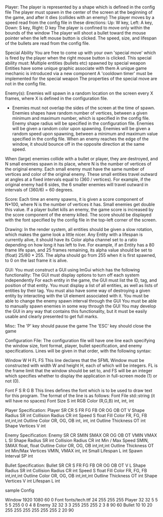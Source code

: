 Player:
The player is represented by a shape which is defined in the config file
The player must spawn in the center of the screen at the beginning of the game, and after it dies (collides with an enemy)
The player moves by a speed read from the config file in these directions: Up: W key, Left: A key, Down: S key, Right: D key
The player is confined to move only within the bounds of the window
The player will shoot a bullet toward the mouse pointer when the left mouse button is clicked. The speed, size, and lifespan of the bullets are read from the config file.

Special Ability
You are free to come up with your own 'special move' which is fired by the player when the right mouse button is clicked. This special ability must:
Multiple entities (bullets etc) spawned by special weapon
Entities have some unique graphic associate with them
A unique game mechanic is introduced via a new component
A 'cooldown timer' must be implemented for the special weapon
The properties of the special move are not in the config file.

Enemy(s):
Enemies will spawn in a random location on the screen every X frames, where X is defined in the configuration file.
- Enemies must not overlap the sides of the screen at the time of spawn.
Enemies shapes have random number of vertices, between a given minimum and maximum number, which is specified in the config file.
Enemy shape radius will be specified in the configuration file.
Enemies will be given a random color upon spawning.
Enemies will be given a random speed upon spawning, between a minimum and maximum value specified in the config file.
When an enemy reaches the edge of the window, it should bounce off in the opposite direction at the same speed.

When (large) enemies collide with a bullet or player, they are destroyed, and N small enemies spawn in its place, where N is the number of vertices of the original enemy. Each small enemy must have the same number of vertices and color of the original enemy. These small entities travel outward at angles at a fixed intervals equal to (360 / vertices). For example, if the original enemy had 6 sides, the 6 smaller enemies will travel outward in intervals of (360/6) = 60 degrees.

Score:
Each time an enemy spawns, it is given a score component of N*100, where N is the number of vertices it has. Small enemies get double this value.
If a player bullet kills an enemy, the game score is increased by the score component of the enemy killed.
The score should be displayed with the font specified by the config file in the top-left corner of the screen.

Drawing:
In the render system, all entities should be given a slow rotation, which makes the game look a little nicer.
Any Entity with a lifespan is currently alive, it should have its Color alpha channel set to a ratio depending on how long it has left to live. For example, if an Entity has a 80 frame life span, and 25 frames remaining, its alpha value should be set to (float) 25/80 * 255. The alpha should go from 255 when it is first spawned, to 0 on the last frame it is alive.

GUI:
You must construct a GUI using ImGui which has the following functionality:
The GUI must display options to turn off each system independently
For each entity in the game, the GUI must list the ID, tag, and position of that entity. You must display a list of all entities, as well as lists of entities by their tag. You must also have some way of destroying a given entity by interacting with the UI element associated with it.
You must be able to change the enemy spawn interval through the GUI
You must be able to manually spawn enemies in some way through the GUI
You may develop the GUI in any way that contains this functionality, but it must be easily usable and clearly presented to get full marks.

Misc:
The 'P' key should pause the game
The 'ESC' key should close the game

Configuration File:
The configuration file will have one line each specifying the window size, font format, player, bullet specification, and enemy specifications.
Lines will be given in that order, with the following syntax:

Window W H FL FS
This line declares that the SFML Window must be constructed with width W and height H, each of which will be integers. FL is the frame limit that the window should be set to, and FS will be an integer which specifies whether to display the application in full-screen mode (1) or not (0).

Font F S R G B
This lines defines the font which is to be used to draw text for this program. The format of the line is as follows:
Font File std::string (it will have no spaces)
Font Size S int
RGB Color (R,G,B) int, int, int

Player Specification:
Player SR CR S FR FG FB OR OG OB OT V
Shape Radius SR int
Collision Radius CR int
Speed S float
Fill Color FR, FG, FB int,int,int
Outline Color OR, OG, OB int, int, int
Outline Thickness OT int
Shape Vertices V int

Enemy Specification:
Enemy SR CR SMIN SMAX OR OG OB OT VMIN VMAX L SI
Shape Radius SR int
Collision Radius CR int
Min / Max Speed SMIN, SMAX float, float
Outline Color OR, OG, OB int,int,int
Outline Thickness OT int
Min/Max Vertices VMIN, VMAX int, int
Small Lifespan L int
Spawn Interval SP int

Bullet Specification:
Bullet SR CR S FR FG FB OR OG OB OT V L
Shape Radius SR int
Collision Radius CR int
Speed S float
Fill Color FR, FG, FB int,int,int
Outline Color OR, OG, OB int,int,int
Outline Thickness OT int
Shape Vertices V int
Lifespan L int


sample Config 

Window 1920 1080 60 0
Font fonts/tech.ttf 24 255 255 255
Player 32 32 5 5 5 5 255 0 0 4 8
Enemy 32 32 3 3 255 255 255 2 3 8 90 60
Bullet 10 10 20 255 255 255 255 255 255 2 20 90